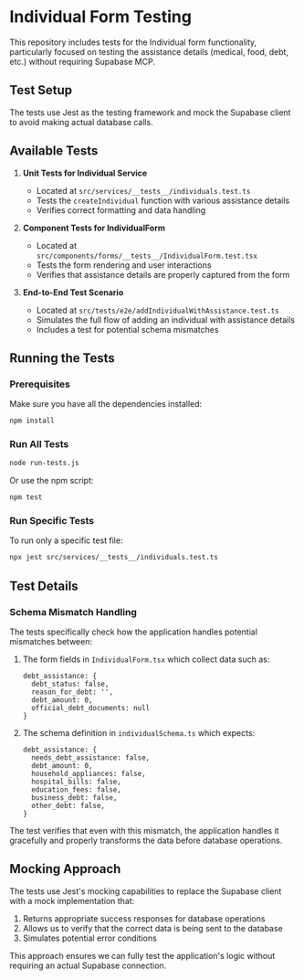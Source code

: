 # Individual Form Testing

This repository includes tests for the Individual form functionality, particularly focused on testing the assistance details (medical, food, debt, etc.) without requiring Supabase MCP.

## Test Setup

The tests use Jest as the testing framework and mock the Supabase client to avoid making actual database calls.

## Available Tests

1. **Unit Tests for Individual Service**
   - Located at `src/services/__tests__/individuals.test.ts`
   - Tests the `createIndividual` function with various assistance details
   - Verifies correct formatting and data handling

2. **Component Tests for IndividualForm**
   - Located at `src/components/forms/__tests__/IndividualForm.test.tsx`
   - Tests the form rendering and user interactions
   - Verifies that assistance details are properly captured from the form

3. **End-to-End Test Scenario**
   - Located at `src/tests/e2e/addIndividualWithAssistance.test.ts`
   - Simulates the full flow of adding an individual with assistance details
   - Includes a test for potential schema mismatches

## Running the Tests

### Prerequisites

Make sure you have all the dependencies installed:

```bash
npm install
```

### Run All Tests

```bash
node run-tests.js
```

Or use the npm script:

```bash
npm test
```

### Run Specific Tests

To run only a specific test file:

```bash
npx jest src/services/__tests__/individuals.test.ts
```

## Test Details

### Schema Mismatch Handling

The tests specifically check how the application handles potential mismatches between:

1. The form fields in `IndividualForm.tsx` which collect data such as:
   ```
   debt_assistance: {
     debt_status: false,
     reason_for_debt: '',
     debt_amount: 0,
     official_debt_documents: null
   }
   ```

2. The schema definition in `individualSchema.ts` which expects:
   ```
   debt_assistance: {
     needs_debt_assistance: false,
     debt_amount: 0,
     household_appliances: false,
     hospital_bills: false,
     education_fees: false,
     business_debt: false,
     other_debt: false,
   }
   ```

The test verifies that even with this mismatch, the application handles it gracefully and properly transforms the data before database operations.

## Mocking Approach

The tests use Jest's mocking capabilities to replace the Supabase client with a mock implementation that:

1. Returns appropriate success responses for database operations
2. Allows us to verify that the correct data is being sent to the database
3. Simulates potential error conditions

This approach ensures we can fully test the application's logic without requiring an actual Supabase connection. 